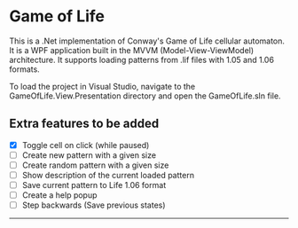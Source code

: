# Game of Life

This is a .Net implementation of Conway's Game of Life cellular automaton. It is a WPF application built in the MVVM (Model-View-ViewModel) architecture. It supports loading patterns from .lif files with 1.05 and 1.06 formats.

To load the project in Visual Studio, navigate to the GameOfLife.View.Presentation directory and open the GameOfLife.sln file.

## Extra features to be added
- [X] Toggle cell on click (while paused)
- [ ] Create new pattern with a given size
- [ ] Create random pattern with a given size
- [ ] Show description of the current loaded pattern
- [ ] Save current pattern to Life 1.06 format
- [ ] Create a help popup
- [ ] Step backwards (Save previous states)

<hr>
<p align="center">
  
</p>
